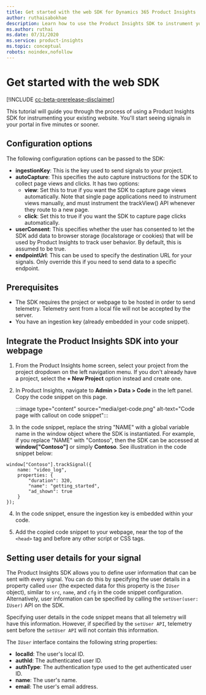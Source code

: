 ```yaml
---
title: Get started with the web SDK for Dynamics 365 Product Insights
author: ruthaisabokhae
description: Learn how to use the Product Insights SDK to instrument your website.
ms.author: ruthai
ms.date: 07/31/2020
ms.service: product-insights
ms.topic: conceptual
robots: noindex,nofollow
---
```


# Get started with the web SDK

[!INCLUDE [cc-beta-prerelease-disclaimer]( ../includes/cc-beta-prerelease-disclaimer.md)]

This tutorial will guide you through the process of using a Product Insights SDK for instrumenting your existing website. You'll start seeing signals in your portal in five minutes or sooner.

## Configuration options

The following configuration options can be passed to the SDK:

- **ingestionKey**: This is the key used to send signals to your project.
-	**autoCapture**: This specifies the auto capture instructions for the SDK to collect page views and clicks. It has two options:
    - **view**: Set this to true if you want the SDK to capture page views automatically. Note that single page applications need to instrument views manually, and must instrument the trackView() API whenever they route to a new page.
    - **click**: Set this to true if you want the SDK to capture page clicks automatically.
-	**userConsent**: This specifies whether the user has consented to let the SDK add data to browser storage (localstorage or cookies) that will be used by Product Insights to track user behavior. By default, this is assumed to be true.
-	**endpointUrl**: This can be used to specify the destination URL for your signals. Only override this if you need to send data to a specific endpoint.

## Prerequisites

* The SDK requires the project or webpage to be hosted in order to send telemetry. Telemetry sent from a local file will not be accepted by the server.
* You have an ingestion key (already embedded in your code snippet).

## Integrate the Product Insights SDK into your webpage

1. From the Product Insights home screen, select your project from the project dropdown on the left navigation menu. If you don't already have a project, select the **+ New Project** option instead and create one.

2. In Product Insights, navigate to **Admin > Data > Code** in the left panel. Copy the code snippet on this page.

   :::image type="content" source="media/get-code.png" alt-text="Code page with callout on code snippet":::

3. In the code snippet, replace the string "NAME" with a global variable name in the window object where the SDK is instantiated. For example, if you replace "NAME" with "Contoso", then the SDK can be accessed at **window["Contoso"]** or simply **Contoso**. See illustration in the code snippet below:

```
window["Contoso"].trackSignal({
    name: "video_log",
    properties: {
        "duration": 320,
        "name": "getting_started",
        "ad_shown": true
    }
});
```

4. In the code snippet, ensure the ingestion key is embedded within your code.

5. Add the copied code snippet to your webpage, near the top of the `<head>` tag and before any other script or CSS tags.

## Setting user details for your signal

The Product Insights SDK allows you to define user information that can be sent with every signal. You can do this by specifying the user details in a property called `user` (the expected data for this property is the `IUser` object), similar to `src`, `name`, and `cfg` in the code snippet configuration. Alternatively, user information can be specified by calling the `setUser(user: IUser)` API on the SDK.

Specifying user details in the code snippet means that all telemetry will have this information. However, if specified by the `setUser API`, telemetry sent before the `setUser API` will not contain this information.

The `IUser` interface contains the following string properties:

- **localId**: The user's local ID.
- **authId**: The authenticated user ID.
- **authType**: The authentication type used to the get authenticated user ID.
- **name**: The user's name.
- **email**: The user's email address.
